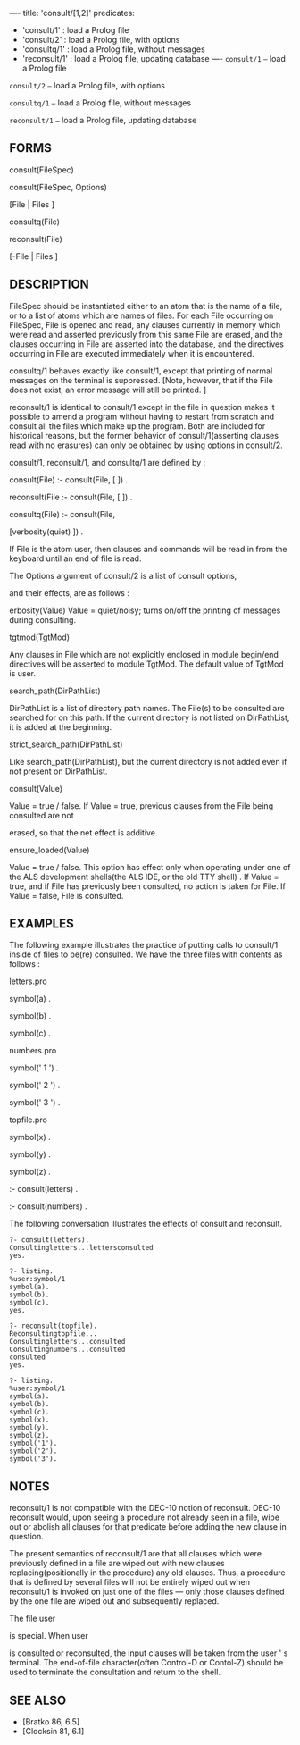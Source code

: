 —-
title: 'consult/[1,2]'
predicates:
 - 'consult/1' : load a Prolog file
 - 'consult/2' : load a Prolog file, with options
 - 'consultq/1' : load a Prolog file, without messages
 - 'reconsult/1' : load a Prolog file, updating database
—-
`consult/1` `—` load a Prolog file

`consult/2` `—` load a Prolog file, with options

`consultq/1` `—` load a Prolog file, without messages

`reconsult/1` `—` load a Prolog file, updating database


## FORMS

consult(FileSpec)

consult(FileSpec, Options)

[File | Files ]

consultq(File)

reconsult(File)

[-File | Files ]


## DESCRIPTION

FileSpec should be instantiated either to an atom that is the name of a file, or to a list of atoms which are names of files. For each File occurring on FileSpec, File is opened and read, any clauses currently in memory which were read and asserted previously from this same File are erased, and the clauses occurring in File are asserted into the database, and the directives occurring in File are executed immediately when it is encountered.

consultq/1 behaves exactly like consult/1, except that printing of normal messages on the terminal is suppressed. [Note, however, that if the File does not exist, an error message will still be printed. ]

reconsult/1 is identical to consult/1 except in the file in question makes it possible to amend a program without having to restart from scratch and consult all the files which make up the program. Both are included for historical reasons, but the former behavior of consult/1(asserting clauses read with no erasures) can only be obtained by using options in consult/2.

consult/1, reconsult/1, and consultq/1 are defined by :

consult(File) :- consult(File, [ ]) .

reconsult(File :- consult(File, [ ]) .

consultq(File) :- consult(File,

[verbosity(quiet) ]) .

If File is the atom user, then clauses and commands will be read in from the keyboard until an end of file is read.

The Options argument of consult/2 is a list of
consult options,

and their effects, are as follows :

erbosity(Value)
Value = quiet/noisy; turns on/off the printing of messages during consulting.

tgtmod(TgtMod)

Any clauses in File which are not explicitly enclosed in module begin/end directives will be asserted to module TgtMod. The default value of TgtMod is user.

search_path(DirPathList)

DirPathList is a list of directory path names. The File(s) to be consulted are searched for on this path. If the current directory is not listed on DirPathList, it is added at the beginning.

strict_search_path(DirPathList)

Like search_path(DirPathList), but the current directory is not added even if not present on DirPathList.

consult(Value)

Value = true / false. If Value = true, previous clauses from the File being consulted are
not

erased, so that the net effect is additive.

ensure_loaded(Value)

Value = true / false. This option has effect only when operating under one of the ALS development shells(the ALS IDE, or the old TTY shell) . If Value = true, and if File has previously been consulted, no action is taken for File. If Value = false, File is consulted.


## EXAMPLES

The following example illustrates the practice of putting calls to consult/1 inside of files to be(re) consulted. We have the three files with contents as follows :

letters.pro

symbol(a) .

symbol(b) .

symbol(c) .

numbers.pro

symbol(' 1 ') .

symbol(' 2 ') .

symbol(' 3 ') .

topfile.pro

symbol(x) .

symbol(y) .

symbol(z) .

:- consult(letters) .

:- consult(numbers) .

The following conversation illustrates the effects of consult and reconsult.

```
?- consult(letters).
Consultingletters...lettersconsulted
yes.
```

```
?- listing.
%user:symbol/1
symbol(a).
symbol(b).
symbol(c).
yes.
```

```
?- reconsult(topfile).
Reconsultingtopfile...
Consultingletters...consulted
Consultingnumbers...consulted
consulted
yes.
```

```
?- listing.
%user:symbol/1
symbol(a).
symbol(b).
symbol(c).
symbol(x).
symbol(y).
symbol(z).
symbol('1').
symbol('2').
symbol('3').
```

## NOTES

reconsult/1 is not compatible with the DEC-10 notion of reconsult. DEC-10 reconsult would, upon seeing a procedure not already seen in a file, wipe out or abolish all clauses for that predicate before adding the new clause in question.

The present semantics of reconsult/1 are that all clauses which were previously defined in a file are wiped out with new clauses replacing(positionally in the procedure) any old clauses. Thus, a procedure that is defined by several files will not be entirely wiped out when reconsult/1 is invoked on just one of the files — only those clauses defined by the one file are wiped out and subsequently replaced.

The file
user

is special. When
user

is consulted or reconsulted, the input clauses will be taken from the user ' s terminal. The end-of-file character(often Control-D or Contol-Z) should be used to terminate the consultation and return to the shell.


## SEE ALSO

- [Bratko 86, 6.5]
- [Clocksin 81, 6.1]

